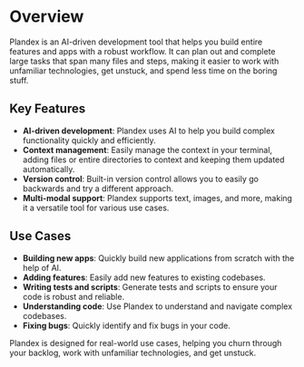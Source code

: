 # Overview

Plandex is an AI-driven development tool that helps you build entire features and apps with a robust workflow. It can plan out and complete large tasks that span many files and steps, making it easier to work with unfamiliar technologies, get unstuck, and spend less time on the boring stuff.

## Key Features

- **AI-driven development**: Plandex uses AI to help you build complex functionality quickly and efficiently.
- **Context management**: Easily manage the context in your terminal, adding files or entire directories to context and keeping them updated automatically.
- **Version control**: Built-in version control allows you to easily go backwards and try a different approach.
- **Multi-modal support**: Plandex supports text, images, and more, making it a versatile tool for various use cases.

## Use Cases

- **Building new apps**: Quickly build new applications from scratch with the help of AI.
- **Adding features**: Easily add new features to existing codebases.
- **Writing tests and scripts**: Generate tests and scripts to ensure your code is robust and reliable.
- **Understanding code**: Use Plandex to understand and navigate complex codebases.
- **Fixing bugs**: Quickly identify and fix bugs in your code.

Plandex is designed for real-world use cases, helping you churn through your backlog, work with unfamiliar technologies, and get unstuck.
